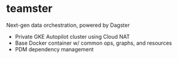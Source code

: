 # teamster
Next-gen data orchestration, powered by Dagster

- Private GKE Autopilot cluster using Cloud NAT
- Base Docker container w/ common ops, graphs, and resources
- PDM dependency management
